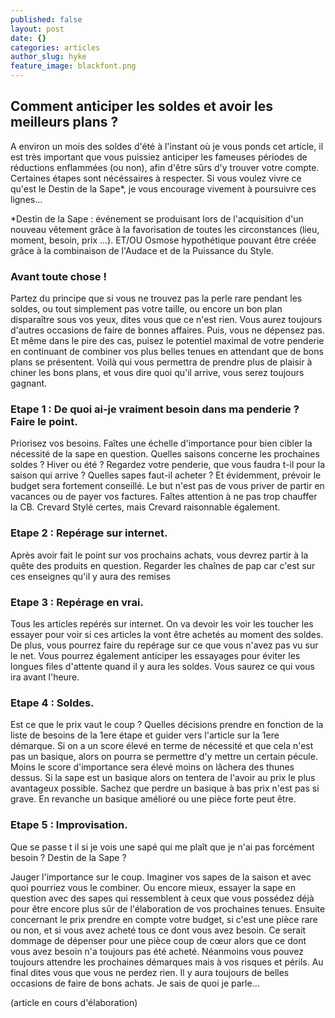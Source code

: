 ```yaml
---
published: false
layout: post
date: {}
categories: articles
author_slug: hyke
feature_image: blackfont.png
---
```

## Comment anticiper les soldes et avoir les meilleurs plans ?

A environ un mois des soldes d'été à l'instant où je vous ponds cet article, il est très important que vous puissiez anticiper les fameuses périodes de réductions enflammées (ou non), afin d'être sûrs d'y trouver votre compte. Certaines étapes sont nécéssaires à respecter. Si vous voulez vivre ce qu'est le Destin de la Sape*, je vous encourage vivement à poursuivre ces lignes...

*Destin de la Sape : événement se produisant lors de l'acquisition d'un nouveau vêtement grâce à la favorisation de toutes les circonstances (lieu, moment, besoin, prix ...). ET/OU Osmose hypothétique pouvant être créée grâce à la combinaison de l'Audace et de la Puissance du Style.

### Avant toute chose !

Partez du principe que si vous ne trouvez pas la perle rare pendant les soldes, ou tout simplement pas votre taille, ou encore un bon plan disparaître sous vos yeux, dites vous que ce n'est rien. Vous aurez toujours d'autres occasions de faire de bonnes affaires. Puis, vous ne dépensez pas. Et même dans le pire des cas, puisez le potentiel maximal de votre penderie en continuant de combiner vos plus belles tenues en attendant que de bons plans se présentent. Voilà qui vous permettra de prendre plus de plaisir à chiner les bons plans, et vous dire quoi qu'il arrive, vous serez toujours gagnant. 

### Etape 1 : De quoi ai-je vraiment besoin dans ma penderie ? Faire le point.

Priorisez vos besoins. Faîtes une échelle d'importance pour bien cibler la nécessité de la sape en question. 
Quelles saisons concerne les prochaines soldes ? Hiver ou été ? Regardez votre penderie, que vous faudra t-il pour la saison qui arrive ? Quelles sapes faut-il acheter ? Et évidemment, prévoir le budget sera fortement conseillé. Le but n'est pas de vous priver de partir en vacances ou de payer vos factures. Faîtes attention à ne pas trop chauffer la CB. Crevard Stylé certes, mais Crevard raisonnable également. 

### Etape 2 : Repérage sur internet. 

Après avoir fait le point sur vos prochains achats, vous devrez partir à la quête des produits en question. 
Regarder les chaînes de pap car c'est sur ces enseignes qu'il y aura des remises 

### Etape 3 : Repérage en vrai. 

Tous les articles repérés sur internet. On va devoir les voir les toucher les essayer pour voir si ces articles la vont être achetés au moment des soldes. De plus, vous pourrez faire du repérage sur ce que vous n'avez pas vu sur le net. Vous pourrez également anticiper les essayages pour éviter les longues files d'attente quand il y aura les soldes. Vous saurez ce qui vous ira avant l'heure. 

### Etape 4 : Soldes. 

Est ce que le prix vaut le coup ? Quelles décisions prendre en fonction de la liste de besoins de la 1ere étape et guider vers l'article sur la 1ere démarque. 
Si on a un score élevé en terme de nécessité et que cela n'est pas un basique, alors on pourra se permettre d'y mettre un certain pécule. Moins le score d'importance sera élevé moins on lâchera des thunes dessus. Si la sape est un basique alors on tentera de l'avoir au prix le plus avantageux possible. Sachez que perdre un basique à bas prix n'est pas si grave. En revanche un basique amélioré ou une pièce forte peut être. 

### Etape 5 : Improvisation. 

Que se passe t il si je vois une sapé qui me plaît que je n'ai pas forcément besoin ? Destin de la Sape ? 

Jauger l'importance sur le coup. Imaginer vos sapes de la saison et avec quoi pourriez vous le combiner. Ou encore mieux, essayer la sape en question avec des sapes qui ressemblent à ceux que vous possédez déjà pour être encore plus sûr de l'élaboration de vos prochaines tenues. Ensuite concernant le prix prendre en compte votre budget, si c'est une pièce rare ou non, et si vous avez acheté tous ce dont vous avez besoin. Ce serait dommage de dépenser pour une pièce coup de cœur alors que ce dont vous avez besoin n'a toujours pas été acheté. Néanmoins vous pouvez toujours attendre les prochaines démarques mais à vos risques et périls. Au final dites vous que vous ne perdez rien. Il y aura toujours de belles occasions de faire de bons achats. Je sais de quoi je parle... 



(article en cours d'élaboration)
